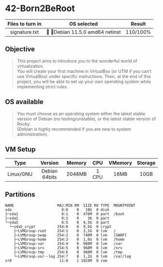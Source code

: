 # 42-Born2BeRoot

Files to turn in | OS selected | Result
:---: | :---: | :---:
signature.txt | 🔰 🍥Debian 11.5.0 amd64 netinst | 110/100%

## Objective

> This project aims to introduce you to the wonderful world of virtualization.   
> You will create your first machine in VirtualBox (or UTM if you can’t use VirtualBox) under specific instructions. Then, at the end of this project, you will be able to set up your own operating system while implementing strict rules.

## OS available

> You must choose as an operating system either the latest stable version of Debian (no testing/unstable), or the latest stable version of Rocky.   
> (Debian is highly recommended if you are new to system administration).

## VM Setup

Type | Version | Memory | CPU | VMemory | Storage
:---: | :---: | :---: | :---: | :---: | :---:
Linux/GNU | Debian 64bits | 2048MB | 1 CPU | 16MB | 10GB

## Partitions

```
NAME                    MAJ:MIN RM  SIZE RO TYPE  MOUNTPOINT   
sda                       8:0    0   10G  0 disk     
├─sda1                    8:1    0  476M  0 part  /boot   
├─sda2                    8:2    0    1K  0 part     
└─sda5                    8:5    0  9,5G  0 part     
  └─sda5_crypt          254:0    0  9,5G  0 crypt    
    ├─LVMGroup-root     254:1    0  3,2G  0 lvm   /   
    ├─LVMGroup-swap     254:2    0  740M  0 lvm   [SWAP]   
    ├─LVMGroup-home     254:3    0  1,6G  0 lvm   /home   
    ├─LVMGroup-var      254:4    0  968M  0 lvm   /var   
    ├─LVMGroup-srv      254:5    0  968M  0 lvm   /srv   
    ├─LVMGroup-tmp      254:6    0  968M  0 lvm   /tmp   
    └─LVMGroup-var--log 254:7    0  1,2G  0 lvm   /var/log   
sr0                      11:0    1 1024M  0 rom      
```
